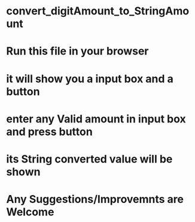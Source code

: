 # convert_digitAmount_to_StringAmount
# Run this file in your browser 
  # it will show you a input box and a button
  # enter any Valid amount in input box and press button
  # its String converted value will be shown
  # Any Suggestions/Improvemnts are Welcome
